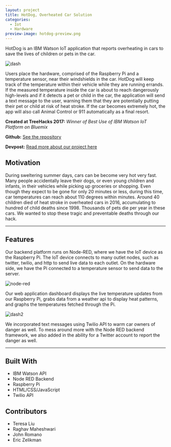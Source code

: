 ```yaml
---
layout: project
title: HotDog, Overheated Car Solution
categories:
  - Iot
  - Hardware
preview-image: hotdog-preview.png
---
```

HotDog is an IBM Watson IoT application that reports overheating in cars to save the lives of children or pets in the car. <!-- more -->

![dash](https://challengepost-s3-challengepost.netdna-ssl.com/photos/production/software_photos/000/478/220/datas/gallery.jpg)

Users place the hardware, comprised of the Raspberry Pi and a temperature sensor, near their windshields in the car. HotDog will keep track of the temperature within their vehicle while they are running errands. If the measured temperature inside the car is about to reach dangerously high-levels and if it detects a pet or child in the car, the application will send a text message to the user, warning them that they are potentially putting their pet or child at risk of heat stroke. If the car becomes extremely hot, the app will also call Animal Control or 911 automatically as a final resort. 

**Created at TreeHacks 2017:** *Winner of Best Use of IBM Watson IoT Platform on Bluemix*

**Github:** [See the repository](https://github.com/Raghav-Maheshwari/treehacks2017)

**Devpost:** [Read more about our project here](https://devpost.com/software/hot-dog)    


## Motivation
During sweltering summer days, cars can be become very hot very fast. Many people accidentally leave their dogs, or even young children and infants, in their vehicles while picking up groceries or shopping. Even though they expect to be gone for only 20 minutes or less, during this time, car temperatures can reach about 110 degrees within minutes. Around 40 children died of heat stroke in overheated cars in 2016, accumulating to hundred of child deaths since 1998. Thousands of pets die per year in these cars. We wanted to stop these tragic and preventable deaths through our hack.

---
## Features

Our backend platform runs on Node-RED, where we have the IoT device as the Raspberry Pi. The IoT device connects to many outlet nodes, such as twitter, twilio, and http to send live data to each outlet. On the hardware side, we have the Pi connected to a temperature sensor to send data to the server.

![node-red](https://challengepost-s3-challengepost.netdna-ssl.com/photos/production/software_photos/000/478/325/datas/gallery.jpg)

Our web application dashboard displays the live temperature updates from our Raspberry Pi, grabs data from a weather api to display heat patterns, and graphs the temperatures fetched through the Pi.

![dash2](https://challengepost-s3-challengepost.netdna-ssl.com/photos/production/software_photos/000/478/262/datas/gallery.jpg)

We incorporated text messages using Twilio API to warm car owners of danger as well. To mess around more with the Node RED backend framework, we also added in the ability for a Twitter account to report the danger as well.

---

## Built With
- IBM Watson API
- Node RED Backend
- Raspberry Pi
- HTML/CSS/JavaScript
- Twilio API

## Contributors
- Teresa Liu
- Raghav Maheshwari
- John Romano
- Eric Zelikman